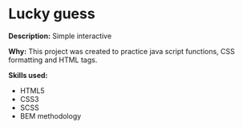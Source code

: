 # Lucky guess


**Description:**
Simple interactive 

**Why:**
This project was created to practice java script functions, CSS formatting and HTML tags.

**Skills used:**
- HTML5
- CSS3
- SCSS
- BEM methodology

